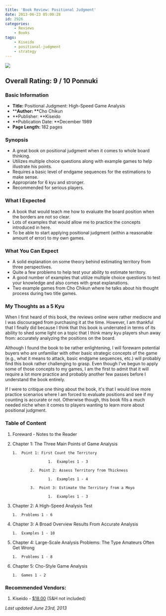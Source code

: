 ```yaml
---
title: 'Book Review: Positional Judgment'
date: 2013-06-23 05:00:28
id: 2926
categories:
	- Reviews
	- Books
tags:
	- Kiseido
	- positional-judgment
	- strategy
---
```


![](/images/2013/08/positionaljudgementcover.jpg)

## Overall Rating: 9 / 10 Ponnuki

### Basic Information

*   **Title:** Positional Judgment: High-Speed Game Analysis
*   **<strong>Author: **</strong>Cho Chikun
*   **Publisher: **Kiseido
*   **Publication Date: **December 1989
*   **<strong>Page Length:** </strong>182 pages

### Synopsis

*   A great book on positional judgment when it comes to whole board thinking.
*   Utilizes multiple choice questions along with example games to help illustrate his points.
*   Requires a basic level of endgame sequences for the estimations to make sense.
*   Appropriate for 6 kyu and stronger.
*   Recommended for serious players.
<!--more-->

### What I Expected

*   <span style="line-height: 13px;">A book that would teach me how to evaluate the board position when the borders are not so clear.</span>
*   Lots of examples that would allow me to practice the concepts introduced in here.
*   To be able to start applying positional judgment (within a reasonable amount of error) to my own games.

### What You Can Expect

*   <span style="line-height: 13px;">A solid explanation on some theory behind estimating territory from three perspectives.</span>
*   Quite a few problems to help test your ability to estimate territory.
*   A good number of examples that utilize multiple choice questions to test your knowledge and also comes with great explanations.
*   Two example games from Cho Chikun where he talks about his thought process during two title games.

### My Thoughts as a 5 Kyu

When I first heard of this book, the reviews online were rather mediocre and I was discouraged from purchasing it at the time. However, I am thankful that I finally did because I think that this book is underrated in terms of its ability to shed some light on a topic that I think many kyu players shun away from: accurately analyzing the positions on the board.

Although I found the book to be rather enlightening, I will forewarn potential buyers who are unfamiliar with other basic strategic concepts of the game (e.g., what it means to attack, basic endgame sequences, etc.) will probably find this book rather challenging to grasp. Even though I've begun to apply some of those concepts to my games, I am the first to admit that it will require a lot more practice and probably another few passes before I understand the book entirely.

If I were to critique one thing about the book, it's that I would love more practice scenarios where I am forced to evaluate positions and see if my counting is accurate or not. Otherwise though, this book fills a much needed niche when it comes to players wanting to learn more about positional judgment.

### Table of Content

1.  Foreward - Notes to the Reader
2.  Chapter 1: The Three Main Points of Game Analysis

		1.  Point 1: First Count the Territory

						1.  Examples 1 - 3

				2.  Point 2: Assess Territory from Thickness

						1.  Examples 1 - 4

				3.  Point 3: Estimate the Territory from a Moyo

						1.  Examples 1 - 3

3.  Chapter 2: A High-Speed Analysis Test

		1.  Problems 1 - 6

4.  Chapter 3: A Broad Overview Results From Accurate Analysis

		1.  Examples 1 - 10

5.  Chapter 4: Large-Scale Analysis Problems: The Type Amateurs Often Get Wrong

		1.  Problems 1 - 8

6.  Chapter 5: Cho-Style Game Analysis

		1.  Games 1 - 2

### Recommended Vendors:

1.  Kiseido - [$18.00](http://www.kiseido.com/go_books.htm) (S&amp;H not included)

_Last updated June 23rd, 2013_
